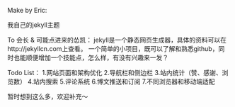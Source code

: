 Make by Eric:

我自己的jekyll主题

To 会长 & 可能点进来的怂凯：
jekyll是一个静态网页生成器，具体的资料可以在http://jekyllcn.com上查看。
一个简单的小项目，既可以了解和熟悉github，同时也能顺便增加一个技能点，怎么样，有没有兴趣来一发？

Todo List：
1.网站页面和架构优化
2.导航栏和侧边栏
3.站内统计（赞、感谢、浏览数）
4.站内搜索
5.评论系统
6.博文推送和订阅
7.不同浏览器和移动端适配

暂时想到这么多，欢迎补充～
